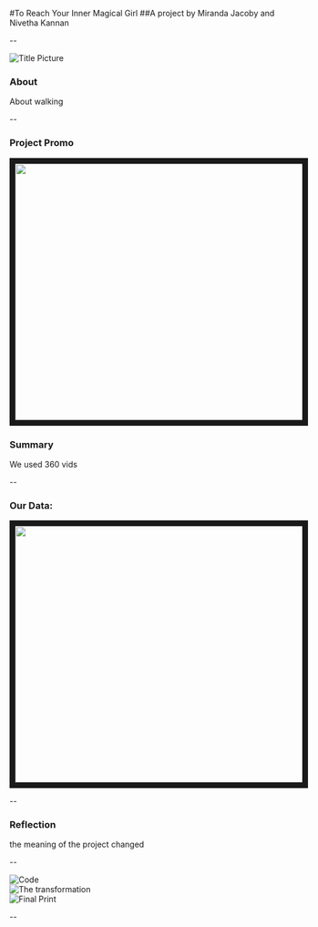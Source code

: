 #To Reach Your Inner Magical Girl
##A project by Miranda Jacoby and Nivetha Kannan

--

![Title Picture](https://cloud.githubusercontent.com/assets/11213236/10621606/d66bd60c-774f-11e5-98fb-0ce067c93e3d.png "Title Picture")<br /> 

### About
About walking

--

### Project Promo
<a href="https://vimeo.com/143095826" target="_blank"><img src="https://cloud.githubusercontent.com/assets/11213236/10627566/27f6b148-7789-11e5-97d3-e69dcb9c1b95.png" width="720" height="450" border="10" /></a>


### Summary
We used 360 vids

--

### Our Data:
<a href="https://vimeo.com/143095826" target="_blank"><img src="https://cloud.githubusercontent.com/assets/11213236/10627566/27f6b148-7789-11e5-97d3-e69dcb9c1b95.png" width="720" height="450" border="10" /></a>

--



### Reflection
the meaning of the project changed


--

![Code](https://cloud.githubusercontent.com/assets/11213236/10621639/07758b80-7750-11e5-8c7b-40ee35742fe3.png "Code" )<br/>
![The transformation](https://cloud.githubusercontent.com/assets/11213236/10621644/12899dfe-7750-11e5-83bb-84eeca126f16.png "The Game")<br/>
![Final Print](https://cloud.githubusercontent.com/assets/11213236/10627523/ade39baa-7788-11e5-9d3d-85dab24c0aab.png "Final Print" )<br/>

--
